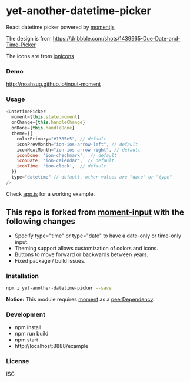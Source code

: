 # yet-another-datetime-picker
React datetime picker powered by [momentjs](http://momentjs.com)

The design is from https://dribbble.com/shots/1439965-Due-Date-and-Time-Picker

The icons are from [ionicons](http://ionicons.com/)

### Demo
http://noahsug.github.io/input-moment

### Usage
``` javascript
<DatetimePicker
  moment={this.state.moment}
  onChange={this.handleChange}
  onDone={this.handleDone}
  theme={{
    colorPrimary="#1385e5", // default
    iconPrevMonth="ion-ios-arrow-left", // default
    iconNextMonth="ion-ios-arrow-right", // default
    iconDone: 'ion-checkmark',  // default
    iconDate: 'ion-calendar',  // default
    iconTime: 'ion-clock',  // default
  }}
  type="datetime" // default, other values are "date" or "type"
/>
```
Check [app.js](https://github.com/noahsug/input-moment/blob/master/example/app.js) for a working example.

## This repo is forked from [moment-input](https://www.npmjs.com/package/input-moment) with the following changes
- Specify type="time" or type="date" to have a date-only or time-only input.
- Theming support allows customization of colors and icons.
- Buttons to move forward or backwards between years.
- Fixed package / build issues.

### Installation
``` sh
npm i yet-another-datetime-picker --save
```

**Notice:** This module requires [moment](https://www.npmjs.com/package/moment) as a [peerDependency](https://docs.npmjs.com/files/package.json#peerdependencies).

### Development
- npm install
- npm run build
- npm start
- http://localhost:8888/example

### License
ISC
